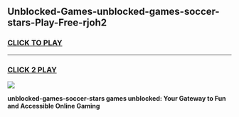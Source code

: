 
## Unblocked-Games-unblocked-games-soccer-stars-Play-Free-rjoh2
<h3>
<a href="https://premium76.site?title=unblocked-games-soccer-stars&ref=10A">CLICK TO PLAY</a></h3>
<hr>

<h3>
<a href="https://premium76.site?title=unblocked-games-soccer-stars&ref=10A">CLICK 2 PLAY</a>
  
</h3>

<a href="https://premium76.site?title=unblocked-games-soccer-stars&ref=10A"><img src="https://clearcache.store/games.png"></a>


**unblocked-games-soccer-stars games unblocked: Your Gateway to Fun and Accessible Online Gaming**
